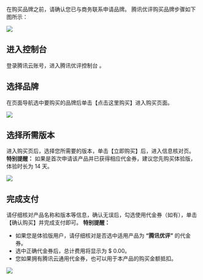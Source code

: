​

在购买品牌之前，请确认您已与商务联系申请品牌。
腾讯优评购买品牌步骤如下图所示：


![](https://main.qcloudimg.com/raw/0583bcee6de88a2b0b98238f7a496ca2.png)

## 进入控制台

登录腾讯云账号，进入腾讯优评控制台 。

## 选择品牌

在页面导航选中要购买的品牌后单击【点击这里购买】进入购买页面。


![](https://main.qcloudimg.com/raw/3db703aff75e2c0accd30ddd59d50ce1.png)

## 选择所需版本

进入购买页后，选择您所需要的版本，单击【立即购买】后，进入信息核对页。
**特别提醒：**
如果是首次申请该产品并已获得相应代金券，建议您先购买体验版，体验时长为 14 天。


![](https://main.qcloudimg.com/raw/427ce3dab4f0b1b06234317400481217.png)

## 完成支付

请仔细核对产品名称和版本等信息，确认无误后，勾选使用代金券（如有），单击【确认购买】并完成支付即可。
**特别提醒：**

- 如果您是体验版用户，请仔细核对是否选中适用产品为 **“腾讯优评”** 的代金券。
- 选中正确代金券后，总计费用将显示为 $ 0.00。
- 您如果拥有腾讯云通用代金券，也可以用于本产品的购买金额抵扣。

![](https://main.qcloudimg.com/raw/2baf46e7eb0a92b354ee26f8dd433545.png)